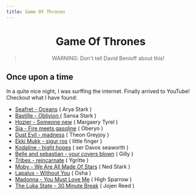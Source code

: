 ```yaml
---
title: Game Of Thrones
---
```

<center>
    <h1 align="center"> Game Of Thrones </h1>
    <blockquote>
        <p align="center">
            <bold>WARNING</bold>: Don't tell David Benioff about this!
        </p>
    </blockquote>
</center>
<h2> Once upon a time </h2>
In a quite nice night, I was surffing the internet. Finally arrived to YouTube! <br>
Checkout what I have found:
<ul>
    <li> <a href="http://bit.ly/Seafret-Oceans-Arya"> Seafret - Oceans</a> ( Arya Stark ) </li>
    <li> <a href="http://bit.ly/Bastille-Oblivion-Sansa"> Bastille - Oblivion </a> ( Sansa Stark )</li>
    <li> <a href="http://bit.ly/Hozier-Someone-new-Margaery"> Hozier - Someone new</a> ( Margaery Tyrel ) </li>
    <li> <a href="http://bit.ly/sia-fire-meets-gasoline-oberyn"> Sia - Fire meets gasoline</a> ( Oberyn )</li>
    <li> <a href="http://bit.ly/dust-evil-madness-theon"> Dust Evil - madness</a> ( Theon Greyjoy )</li>
    <li> <a href="http://bit.ly/ekki-mukk-sigur-ros-little-finger"> Ekki Mukk - sigur ros</a> ( little finger )</li>
    <li> <a href="http://bit.ly/kodaline-hight-hopes-ser-davos"> Kodaline - hight hopes</a> ( ser Davos seaworth )</li>
    <li> <a href="http://bit.ly/belle-and-sebastian-your-covers-blown-gilly"> Belle and sebastian - your covers
            blown</a> ( Gilly )</li>
    <li> <a href="http://bit.ly/tribes-reincarnate-ygritte"> Tribes - reincarnate</a> ( Ygritte )</li>
    <li> <a href="http://bit.ly/moby-we-are-all-made-of-stars-ned-stark"> Moby - We Are All Made Of Stars</a> ( Ned
        Stark )</li>
    <li> <a href="bit.ly/lapalux-without-you-osha"> Lapalux - Without You</a> ( Osha )</li>
    <li> <a href="bit.ly/madonna-you-must-love-me-high-sparrow"> Madonna - You Must Love Me</a> ( High Sparrow )</li>
    <li> <a href="bit.ly/the-luka-state-30-minute-break-jojen-reed"> The Luka State - 30 Minute Break</a> ( Jojen Reed )
    </li>
</ul>
